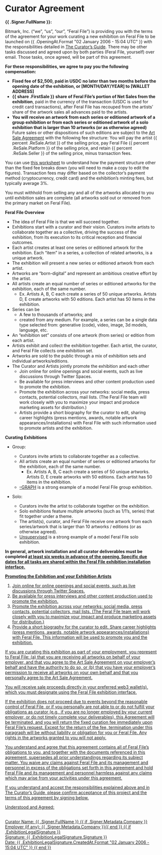 # Curator Agreement

**{{ .Signer.FullName }}:**

Bitmark, Inc. (“we”, “us”, “our”, “Feral File”) is providing you with the terms of the agreement for your work curating a new exhibition on Feral File to be launched on {{ .OpeningAt.Format "02 January 2006 - 15:04 UTC" }} with the responsibilities detailed in [The Curator’s Guide](https://docs.google.com/document/d/1g6F7IiDB5D3jWExJ8-HHfJdtZB5TlB-s-Zkuz5bztTI/edit). There may be other tasks discussed and agreed upon by both parties (Feral File, yourself) over email.  Those tasks, once agreed, will be part of this agreement.

**For these responsibilities, we agree to pay you  the following compensation:**
- **Fixed fee of $2,500, paid in USDC no later than two months before the opening date of the exhibition, or [MONTH/DAY/YEAR] to [WALLET ADDRESS]**
- **{{ share .FirstSale }} share of Feral File’s portion of Net Sales from the exhibition**, paid in the currency of the transaction (USDC is used for credit card transactions), after Feral File has recouped from the artists’ share of the artwork sales all advances paid to the artists.
- **You will receive an artwork from each series or editioned artwork of a group exhibition or from each series or editioned artwork of a solo exhibition that is larger than 10 artworks (or as otherwise agreed)** Future sales or other dispositions of such editions are subject to the [Art Sale Agreement](https://feralfile.com/docs/art-sale-agreement) with the following fee structure: You will pay the artist {{ percent .ReSale.Artist }} of the selling price, pay Feral File {{ percent .ReSale.Platform }} of the selling price, and retain {{ percent .ReSale.Seller }} of the selling price, minus transaction fees.  

You can use [this worksheet](https://docs.google.com/spreadsheets/d/1gpOSaji6kQ3jLjtzQU7ixlATfXmNWq5Cv-vZ_fRx_Qw/edit#gid=1326931850) to understand how the payment structure other than the fixed fee breaks down (you will need to make a copy to edit the figures). Transaction fees may differ based on the collector’s payment method (cryptocurrency, credit card) and the exhibition’s minting fees, but typically average 3%.

You must withhold from selling any and all of the artworks allocated to you until exhibition sales are complete (all artworks sold out or removed from the primary market on Feral File).

**Feral File Overview**
- The idea of Feral File is that we will succeed together. 
- Exhibitions start with a curator and their vision. Curators invite artists to collaborate together as a collective, driving the success of the exhibition, from its execution to its critical reception and financial outcomes.
- Each artist creates at least one series or editioned artwork for the exhibition. Each “item” in a series, a collection of related artworks, is a unique artwork.
- The exhibition will present a new series or editioned artwork from each artist.
- Artworks are “born-digital” and represent an ambitious creative effort by the artist. 
- All artists create an equal number of series or editioned artworks for the exhibition, each of the same number.
    - Ex. Artists A, B, C each create a series of 50 unique artworks. Artists D, E create artworks with 50 editions. Each artist has 50 items in the exhibition.
- Series can be
    - A few to thousands of artworks; and
    - created from any medium. For example, a series can be a single data type selected from: generative (code), video, image, 3d models, language, etc. 
- An “exhibition set” consists of one artwork (from series) or edition from each artist.
- Artists exhibit and collect the exhibition together. Each artist, the curator, and Feral File collects one exhibition set. 
- Artworks are sold to the public through a mix of exhibition sets and individual artworks/editions.
- The Curator and Artists jointly promote the exhibition and each other
    - Join online for online openings and social events, such as live discussions through Twitter Spaces.
    - Be available for press interviews and other content production used to promote the exhibition.
    - Promote the exhibition across your networks: social media, press contacts, potential collectors, mail lists. (The Feral File team will work closely with you to maximize your impact and produce marketing assets for distribution.)
    - Artists provide a short biography for the curator to edit, sharing career highlights (press mentions, awards, notable artwork appearances/installations) with Feral File with such information used to promote artists and the exhibition.

**Curating Exhibitions**
- Group:
    - Curators invite artists to collaborate together as a collective.
    - All artists create an equal number of series or editioned artworks for the exhibition, each of the same number.
        - Ex. Artists A, B, C each create a series of 50 unique artworks. Artists D, E create artworks with 50 editions. Each artist has 50 items in the exhibition.
    -  [–GRAPH](https://feralfile.com/exhibitions/graph-eg6) is a strong example of a model Feral File group exhibition.

- Solo: 
    - Curators invite the artist to collaborate together on the exhibition.
    - Solo exhibitions feature multiple artworks (such as 1/1’s, series) that fit together under a theme.
    - The  artist(s), curator, and Feral File receive one artwork from each series/artwork that is larger than 10 artworks / editions (or as otherwise agreed).
    - [Unsupervised](https://feralfile.com/exhibitions/unsupervised-sla) is a strong example of a model Feral File solo exhibition.

**In general, artwork installation and all curator deliverables must be completed <u>at least six  weeks in advance of the opening<u>. Specific due dates for all tasks are shared within the Feral File exhibition installation interface.**

**Promoting the Exhibition and your Exhibition Artists**
1. Join online for online openings and social events, such as live discussions through Twitter Spaces.
2. Be available for press interviews and other content production used to promote the exhibition.
3. Promote the exhibition across your networks: social media, press contacts, potential collectors, mail lists. (The Feral File team will work closely with you to maximize your impact and produce marketing assets for distribution.)
4. Provide a short biography for the curator to edit. Share career highlights (press mentions, awards, notable artwork appearances/installations) with Feral File. This information will be used to promote you and the exhibition.

If you are curating this exhibition as part of your employment, you represent to Feral File: (a)  that you are receiving all artworks on behalf of your employer, and that you agree to the Art Sale Agreement on your employer’s behalf and have the authority to do so,  or (b)  that you have your employer’s permission to receive all artworks on your own behalf and that you personally agree to the Art Sale Agreement.

You will receive sale proceeds directly in your preferred web3 wallet(s), which you must designate using the Feral File exhibition interface.

If the exhibition does not proceed due to events beyond the reasonable control of Feral File, or if you personally are not able to or do not fulfill your obligations as curator (e.g., if you are no longer employed by your current employer, or do not timely complete your deliverables), this Agreement will be terminated, and you will return the fixed curation fee immediately upon Feral File’s request.  Except for the return of the fee, termination under this paragraph will be without liability or obligation for you or Feral File.  Any rights in the artworks granted to you will not apply.

You understand and agree that this agreement contains all of Feral File’s obligations to you, and together with the documents referenced in this agreement, supersedes all prior understandings regarding its subject matter.  You waive any claims against Feral File and its management and  personnel in excess of the obligations set forth in this agreement and hold Feral File and its management and personnel harmless against any claims which may arise from your activities under this agreement.  

If you understand and accept the responsibilities explained above and in The Curator’s Guide, please confirm acceptance of this project and the terms of this agreement by signing below.

Understood and Agreed:

<br>Curator Name: {{ .Signer.FullName }}
{{ if .Signer.Metadata.Company }}<br>Employer (if any): {{ .Signer.Metadata.Company }}{{ end }}
{{ if .ExhibitionLegalSignature }}
<br>Signature: {{ .ExhibitionLegalSignature.Signature }}
<br>Date: {{ .ExhibitionLegalSignature.CreatedAt.Format "02 January 2006 - 15:04 UTC" }}
{{ end }}
